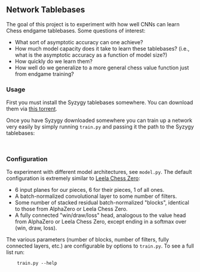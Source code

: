 ## Network Tablebases

The goal of this project is to experiment with how well CNNs can learn Chess endgame tablebases.
Some questions of interest:

* What sort of asymptotic accuracy can one achieve?
* How much model capacity does it take to learn these tablebases? (i.e., what is the asymptotic accuracy as a function of model size?)
* How quickly do we learn them?
* How well do we generalize to a more general chess value function just from endgame training?

### Usage

First you must install the Syzygy tablebases somewhere.
You can download them via [this torrent](http://oics.olympuschess.com/tracker/torrents/Syzygy%203-4-5%20Individual%20Files.torrent).

Once you have Syzygy downloaded somewhere you can train up a network very easily by simply running `train.py` and passing it the path to the Syzygy tablebases:

```
	
```

### Configuration

To experiment with different model architectures, see `model.py`.
The default configuration is extremely similar to [Leela Chess Zero](https://github.com/glinscott/leela-chess):

* 6 input planes for our pieces, 6 for their pieces, 1 of all ones.
* A batch-normalized convolutional layer to some number of filters.
* Some number of stacked residual batch-normalized "blocks", identical to those from AlphaZero or Leela Chess Zero.
* A fully connected "win/draw/loss" head, analogous to the value head from AlphaZero or Leela Chess Zero, except ending in a softmax over (win, draw, loss).

The various parameters (number of blocks, number of filters, fully connected layers, etc.) are configurable by options to `train.py`. To see a full list run:

```
	train.py --help
```

